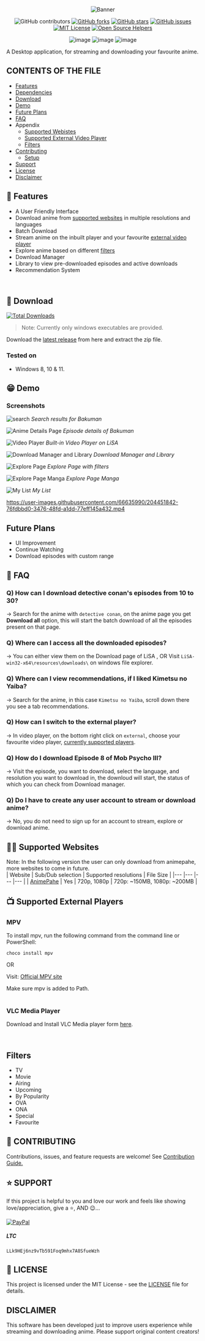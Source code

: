 <div align="center">

![Banner](public/images/home_screen_logo.png)

![GitHub contributors](https://img.shields.io/github/contributors/cosmicoppai/LiSA?color=lightgrey)
[![GitHub forks](https://img.shields.io/github/forks/cosmicoppai/LiSA?color=lightgrey)](https://github.com/Cosmicoppai/LiSA/network)
[![GitHub stars](https://img.shields.io/github/stars/cosmicoppai/LiSA?color=lightgrey)](https://github.com/Cosmicoppai/LiSA/stargazers)
[![GitHub issues](https://img.shields.io/github/issues/Cosmicoppai/LiSA?color=lightgrey)](https://github.com/Cosmicoppai/LiSA/issues)
[![MIT License](https://img.shields.io/badge/license-MIT-lightgrey)](./LICENSE)
[![Open Source Helpers](https://www.codetriage.com/cosmicoppai/lisa/badges/users.svg)](https://www.codetriage.com/cosmicoppai/lisa)

![image](https://img.shields.io/badge/Python-FFD43B?style=for-the-badge&logo=python&logoColor=blue)
![image](https://img.shields.io/badge/Electron-2B2E3A?style=for-the-badge&logo=electron&logoColor=9FEAF9)
![image](https://img.shields.io/badge/React-20232A?style=for-the-badge&logo=react&logoColor=61DAFB)

</div>

A Desktop application, for streaming and downloading your favourite anime.

## CONTENTS OF THE FILE

-   [Features](#-features)
-   [Dependencies](#dependencies)
-   [Download](#-download)
-   [Demo](#-demo)
-   [Future Plans](#future-plans)
-   [FAQ](#-faq)
-   Appendix
    -   [Supported Webistes](#%EF%B8%8F-supported-websites)
    -   [Supported External Video Player](#-supported-external-players)
    -   [Filters](#filters)
-   [Contributing](#-contributing)
    -   [Setup](./CONTRIBUTING.md#-development-setup)
-   [Support](#-support)
-   [License](#-license)
-   [Disclaimer](#disclaimer)

## 🚀 Features

-   A User Friendly Interface
-   Download anime from [supported websites](#-supported-websites) in multiple resolutions and languages
-   Batch Download
-   Stream anime on the inbuilt player and your favourite [external video player](#-supported-external-players)
-   Explore anime based on different [filters](#filters)
-   Download Manager
-   Library to view pre-downloaded episodes and active downloads
-   Recommendation System

<br>

## 🤗 Download

[![Total Downloads](https://img.shields.io/github/downloads/Cosmicoppai/LiSA/total.svg?style=for-the-badge)](https://github.com/Cosmicoppai/LiSA/releases/latest)

> Note: Currently only windows executables are provided.

Download the [latest release](https://github.com/Cosmicoppai/LiSA/releases/latest) from here and extract the zip file.

### Tested on

-   Windows 8, 10 & 11.

## 😁 Demo

### Screenshots

![search](demo_images/ss_search.png)
_Search results for Bakuman_

![Anime Details Page](demo_images/ss_anime_details.png)
_Episode details of Bakuman_

![Video Player](demo_images/ss_play_episode.png)
_Built-in Video Player on LiSA_

![Download Manager and Library](demo_images/ss_download_manager.png)
_Download Manager and Library_

![Explore Page](demo_images/ss_explore.png)
_Explore Page with filters_

![Explore Page Manga](demo_images/explore_page_manga.png)
_Explore Page Manga_

![My List](demo_images/my_list.png)
_My List_

https://user-images.githubusercontent.com/66635990/204451842-76fdbbd0-3476-48fd-a1dd-77eff145a432.mp4

## Future Plans

-   UI Improvement
-   Continue Watching
-   Download episodes with custom range

## 🤔 FAQ

### Q) How can I download detective conan's episodes from 10 to 30?

-> Search for the anime with `detective conan`, on the anime page you get **Download all** option, this will start the batch download of all the episodes present on that page.

### Q) Where can I access all the downloaded episodes?

-> You can either view them on the Download page of LiSA , OR Visit `LiSA-win32-x64\resources\downloads\` on windows file explorer.

### Q) Where can I view recommendations, if I liked Kimetsu no Yaiba?

-> Search for the anime, in this case `Kimetsu no Yaiba`, scroll down there you see a tab recommendations.

### Q) How can I switch to the external player?

-> In video player, on the bottom right click on `external`, choose your favourite video player, [currently supported players](#supported-external-players).

### Q) How do I download Episode 8 of Mob Psycho III?

-> Visit the episode, you want to download, select the language, and resolution you want to download in, the downloud will start, the status of which you can check from Download manager.

### Q) Do I have to create any user account to stream or download anime?

-> No, you do not need to sign up for an account to stream, explore or download anime.

## 😶‍🌫️ Supported Websites

Note: In the following version the user can only download from animepahe, more websites to come in future. <br>
| Website | Sub/Dub selection | Supported resolutions | File Size |
|--- |--- |--- |--- |
| [AnimePahe](https://animepahe.com/) | Yes | 720p, 1080p | 720p: ~150MB, 1080p: ~200MB |

## 📺 Supported External Players

### MPV

To install mpv, run the following command from the command line or PowerShell:

```cli
choco install mpv
```

OR

Visit: [Official MPV site](https://mpv.io/installation/)

Make sure mpv is added to Path.<br> <br>

### VLC Media Player

Download and Install VLC Media player form [here](https://www.videolan.org/vlc/download-windows.html).

<br>

## Filters

-   TV
-   Movie
-   Airing
-   Upcoming
-   By Popularity
-   OVA
-   ONA
-   Special
-   Favourite

## 🤝 CONTRIBUTING

Contributions, issues, and feature requests are welcome! See [Contribution Guide.](./CONTRIBUTING.md)

## ⭐ SUPPORT

If this project is helpful to you and love our work and feels like showing love/appreciation, give a ⭐, AND 😉...

[![PayPal](https://img.shields.io/badge/PayPal-00457C?style=for-the-badge&logo=paypal&logoColor=white)](https://paypal.me/SayAnime)

##### LTC
```
LLk9HEj6nz9vTb591Foq9mhx7A8SfueWzh
```

## 📄 LICENSE

This project is licensed under the MIT License - see the [LICENSE](https://github.com/Cosmicoppai/LiSA/blob/main/LICENSE) file for details.

## DISCLAIMER

This software has been developed just to improve users experience while streaming and downloading anime. Please support original content creators!
